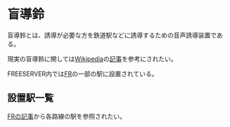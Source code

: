 # 盲導鈴

盲導鈴とは、誘導が必要な方を鉄道駅などに誘導するための音声誘導装置である。

現実の盲導鈴に関しては[Wikipedia](https://ja.wikipedia.org)の[記事](https://ja.wikipedia.org/wiki/盲導鈴)を参考にされたい。

FREESERVER内では[FR](/transports/train/FR/)の一部の駅に設置されている。

## 設置駅一覧

[FRの記事](/transports/train/FR/)から各路線の駅を参照されたい。

<!--
## 仕様公開

仕様公開の許可取り＆回路のSS撮って追記する。
1月になるまでにやりたい...
-->
